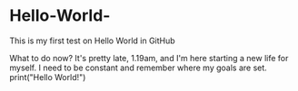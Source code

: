 # Hello-World-
This is my first test on Hello World in GitHub

What to do now? It's pretty late, 1.19am, and I'm here starting a new life for myself. I need to be constant and remember where my goals are set.
print("Hello World!")

